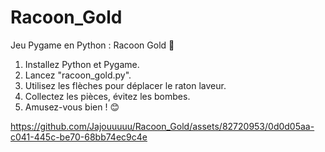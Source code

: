# Racoon_Gold

Jeu Pygame en Python : Racoon Gold 🦝

1. Installez Python et Pygame.
2. Lancez "racoon_gold.py".
3. Utilisez les flèches pour déplacer le raton laveur.
4. Collectez les pièces, évitez les bombes.
5. Amusez-vous bien ! 😊





https://github.com/Jajouuuuu/Racoon_Gold/assets/82720953/0d0d05aa-c041-445c-be70-68bb74ec9c4e

